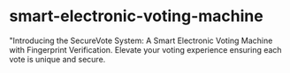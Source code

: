 # smart-electronic-voting-machine
"Introducing the SecureVote System: A Smart Electronic Voting Machine with Fingerprint Verification. Elevate your voting experience ensuring each vote is unique and secure.
